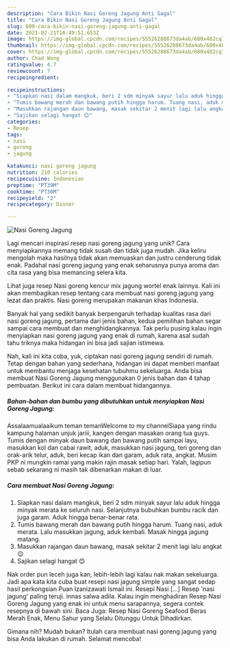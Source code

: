 ```yaml
---
description: "Cara Bikin Nasi Goreng Jagung Anti Gagal"
title: "Cara Bikin Nasi Goreng Jagung Anti Gagal"
slug: 609-cara-bikin-nasi-goreng-jagung-anti-gagal
date: 2021-02-21T16:49:51.653Z
image: https://img-global.cpcdn.com/recipes/55526288673da4ab/680x482cq70/nasi-goreng-jagung-foto-resep-utama.jpg
thumbnail: https://img-global.cpcdn.com/recipes/55526288673da4ab/680x482cq70/nasi-goreng-jagung-foto-resep-utama.jpg
cover: https://img-global.cpcdn.com/recipes/55526288673da4ab/680x482cq70/nasi-goreng-jagung-foto-resep-utama.jpg
author: Chad Wong
ratingvalue: 4.7
reviewcount: 7
recipeingredient:

recipeinstructions:
- "Siapkan nasi dalam mangkuk, beri 2 sdm minyak sayur lalu aduk hingga minyak merata ke seluruh nasi. Selanjutnya bubuhkan bumbu racik dan juga garam. Aduk hingga benar-benar rata."
- "Tumis bawang merah dan bawang putih hingga harum. Tuang nasi, aduk merata. Lalu masukkan jagung, aduk kembali. Masak hingga jagung matang."
- "Masukkan rajangan daun bawang, masak sekitar 2 menit lagi lalu angkat 😉"
- "Sajikan selagi hangat 😊"
categories:
- Resep
tags:
- nasi
- goreng
- jagung

katakunci: nasi goreng jagung 
nutrition: 210 calories
recipecuisine: Indonesian
preptime: "PT39M"
cooktime: "PT30M"
recipeyield: "2"
recipecategory: Dinner

---
```



![Nasi Goreng Jagung](https://img-global.cpcdn.com/recipes/55526288673da4ab/680x482cq70/nasi-goreng-jagung-foto-resep-utama.jpg)

Lagi mencari inspirasi resep nasi goreng jagung yang unik? Cara menyiapkannya memang tidak susah dan tidak juga mudah. Jika keliru mengolah maka hasilnya tidak akan memuaskan dan justru cenderung tidak enak. Padahal nasi goreng jagung yang enak seharusnya punya aroma dan cita rasa yang bisa memancing selera kita.

Lihat juga resep Nasi goreng kencur mix jagung wortel enak lainnya. Kali ini akan membagikan resep tentang cara membuat nasi goreng jagung yang lezat dan praktis. Nasi goreng merupakan makanan khas Indonesia.

Banyak hal yang sedikit banyak berpengaruh terhadap kualitas rasa dari nasi goreng jagung, pertama dari jenis bahan, kedua pemilihan bahan segar sampai cara membuat dan menghidangkannya. Tak perlu pusing kalau ingin menyiapkan nasi goreng jagung yang enak di rumah, karena asal sudah tahu triknya maka hidangan ini bisa jadi sajian istimewa.


Nah, kali ini kita coba, yuk, ciptakan nasi goreng jagung sendiri di rumah. Tetap dengan bahan yang sederhana, hidangan ini dapat memberi manfaat untuk membantu menjaga kesehatan tubuhmu sekeluarga. Anda bisa membuat Nasi Goreng Jagung menggunakan 0 jenis bahan dan 4 tahap pembuatan. Berikut ini cara dalam membuat hidangannya.

<!--inarticleads1-->

##### Bahan-bahan dan bumbu yang dibutuhkan untuk menyiapkan Nasi Goreng Jagung:



Assalaamualaaikum teman temanWelcome to my channelSiapa yang rindu kampung halaman unjuk jariii, kangen dengan masakan orang tua guys. Tumis dengan minyak daun bawang dan bawang putih sampai layu, masukkan kol dan cabai rawit, aduk, masukkan nasi jagung, teri goreng dan orak-arik telur, aduk, beri kecap ikan dan garam, aduk rata, angkat. Musim PKP ni mungkin ramai yang makin rajin masak setiap hari. Yalah, lagipun sebab sekarang ni masih tak dibenarkan makan di luar. 

<!--inarticleads2-->

##### Cara membuat Nasi Goreng Jagung:

1. Siapkan nasi dalam mangkuk, beri 2 sdm minyak sayur lalu aduk hingga minyak merata ke seluruh nasi. Selanjutnya bubuhkan bumbu racik dan juga garam. Aduk hingga benar-benar rata.
1. Tumis bawang merah dan bawang putih hingga harum. Tuang nasi, aduk merata. Lalu masukkan jagung, aduk kembali. Masak hingga jagung matang.
1. Masukkan rajangan daun bawang, masak sekitar 2 menit lagi lalu angkat 😉
1. Sajikan selagi hangat 😊


Nak order pun leceh juga kan, lebih-lebih lagi kalau nak makan sekeluarga. Jadi apa kata kita cuba buat resepi nasi jagung simple yang sangat sedap hasil perkongsian Puan Izanizawati Ismail‎ ini. Resepi Nasi […] Resep &#39;nasi jagung&#39; paling teruji. innas salwa adila. Kalau ingin menghadiran Resep Nasi Goreng Jagung yang enak ini untuk menu sarapannya, segera contek resepnya di bawah sini. Baca Juga: Resep Nasi Goreng Seafood Beras Merah Enak, Menu Sahur yang Selalu Ditunggu Untuk Dihadirkan. 

Gimana nih? Mudah bukan? Itulah cara membuat nasi goreng jagung yang bisa Anda lakukan di rumah. Selamat mencoba!
